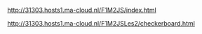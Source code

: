 http://31303.hosts1.ma-cloud.nl/F1M2JS/index.html

http://31303.hosts1.ma-cloud.nl/F1M2JSLes2/checkerboard.html